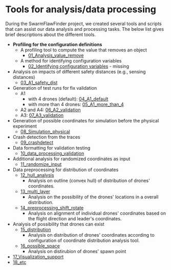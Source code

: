 # Tools for analysis/data processing

During the SwarmFlawFinder project, we created several tools and scripts that can assist our data analysis and processing tasks. The below list gives brief descriptions about the different tools.
- **Profiling for the configuration definitions**
  - A profiling tool to compute the value that removes an object
    - [01_Analysis_value_remove](https://github.com/adswarm/src/tree/main/Source_code_tools_used/02_tools/01_Analysis_value_remove)
  - A method for identifying configuration variables
    - [02_Identifying configuration variables](identifying_configuration_variables) - missing
- Analysis on impacts of different safety distances (e.g., sensing distances)
  - [03_A1_safety_dist](https://github.com/adswarm/src/tree/main/Source_code_tools_used/02_tools/03_alg_safety_dist)
- Generation of test runs for fix validation
  - A1
    - with 4 drones (default): [04_A1_default](https://github.com/adswarm/src/tree/main/Source_code_tools_used/02_tools/04_A1_default)
    - with more than 4 drones: [05_A1_more_than_4](https://github.com/adswarm/src/tree/main/Source_code_tools_used/02_tools/05_A1_more_than_4)
  - A2 and A4: [06_A2_validation](https://github.com/adswarm/src/tree/main/Source_code_tools_used/02_tools/06_A2_validation)
  - A3: [07_A3_validation](https://github.com/adswarm/src/tree/main/Source_code_tools_used/02_tools/07_A3_validation)
- Generation of possible coordinates for simulation before the physical experiment
  - [08_Simulation_physical](https://github.com/adswarm/src/tree/main/Source_code_tools_used/02_tools/08_Simulation_physical)
- Crash detection from the traces
  - [09_crashdetect](https://github.com/adswarm/src/tree/main/Source_code_tools_used/02_tools/09_Crashdetect)
- Data formatting for validation testing
  - [10_data_processing_validation](https://github.com/adswarm/src/tree/main/Source_code_tools_used/02_tools/10_Data_processing)
- Additional analysis for randomized coordinates as input
  - [11_randomize_input](https://github.com/adswarm/src/tree/main/Source_code_tools_used/02_tools/11_Randomize_input)
- Data preprocessing for distribution of coordinates
  - [12_hull_analysis](https://github.com/adswarm/src/tree/main/Source_code_tools_used/02_tools/12_Hull_analysis)
    - Analysis on outline (convex hull) of distribution of drones' coordinates.
  - [13_multi_layer](https://github.com/adswarm/src/tree/main/Source_code_tools_used/02_tools/13_Multi_layer)
    - Analysis on the possibility of the drones' locations in a overall distribution.
  - [14_preprocessing_shift_rotate](https://github.com/adswarm/src/tree/main/Source_code_tools_used/02_tools/14_preprocessing_shift_rotate)
    - Analysis on alignment of individual drones' coordinates based on the flight direction and leader's coordinates.
- Analysis of possibility that drones can exist
  - [15_distribution](https://github.com/adswarm/src/tree/main/Source_code_tools_used/02_tools/15_Distribution)
    - Analysis on distribution of drones' coordinates according to configuration of coordinate distribution analysis tool.
  - [16_possible_space](https://github.com/adswarm/src/tree/main/Source_code_tools_used/02_tools/16_Possible_space)
    - Analysis on distirubion of drones' spawn point
- [17_Visualization_support](https://github.com/adswarm/src/tree/main/Source_code_tools_used/02_tools/17_Visualization_support)
- [18_etc](https://github.com/adswarm/src/tree/main/Source_code_tools_used/02_tools/18_etc.)
